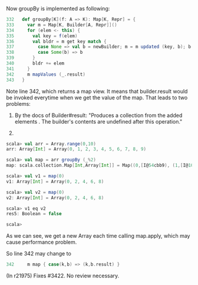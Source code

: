 Now groupBy is implemented as following:
```scala
332	  def groupBy[K](f: A => K): Map[K, Repr] = {
333	    var m = Map[K, Builder[A, Repr]]()
334	    for (elem <- this) {
335	      val key = f(elem)
336	      val bldr = m get key match {
337	        case None => val b = newBuilder; m = m updated (key, b); b
338	        case Some(b) => b
339	      }
340	      bldr += elem
341	    }
342	    m mapValues (_.result)
343	  }
```

Note line 342, which returns a map view. It means that builder.result would be invoked everytime when we get the value of the map. That leads to two problems:

1. By the docs of Builder#result:
"Produces a collection from the added elements . The builder's contents are undefined after this operation."

2.  
```scala
scala> val arr = Array.range(0,10)
arr: Array[Int] = Array(0, 1, 2, 3, 4, 5, 6, 7, 8, 9)

scala> val map = arr groupBy (_%2)
map: scala.collection.Map[Int,Array[Int]] = Map((0,[I@54cbb9), (1,[I@10ae3fb))

scala> val v1 = map(0)
v1: Array[Int] = Array(0, 2, 4, 6, 8)

scala> val v2 = map(0)
v2: Array[Int] = Array(0, 2, 4, 6, 8)

scala> v1 eq v2
res5: Boolean = false

scala>
```
As we can see, we get a new Array each time calling map.apply, which may cause performance problem.

So line 342 may change to 
```scala
342	    m map { case(k,b) => (k,b.result) }
```
(In r21975) Fixes #3422. No review necessary.
